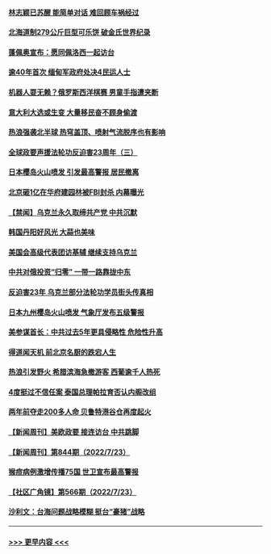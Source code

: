 #### [林志颖已苏醒 能简单对话 难回顾车祸经过](../pages/prog202/a103486790.md?t=07251701) 
#### [北海道制279公斤巨型可乐饼 破金氏世界纪录](../pages/prog202/a103486786.md?t=07251701) 
#### [蓬佩奥宣布：愿同佩洛西一起访台](../pages/prog202/a103486770.md?t=07251701) 
#### [逾40年首次 缅甸军政府处决4民运人士](../pages/prog202/a103486766.md?t=07251701) 
#### [机器人耍无赖？俄罗斯西洋棋赛 男童手指遭夹断](../pages/prog202/a103486758.md?t=07251701) 
#### [意大利大选或生变 大量移民奋不顾身偷渡](../pages/prog202/a103486726.md?t=07251701) 
#### [热浪强袭北半球 热穹盖顶、喷射气流脱序也有影响](../pages/prog202/a103486705.md?t=07251701) 
#### [全球政要声援法轮功反迫害23周年（三）](../pages/prog202/a103486595.md?t=07251701) 
#### [日本樱岛火山喷发 引发最高警报 居民撤离](../pages/prog202/a103486580.md?t=07251701) 
#### [北京砸1亿在华府建园林被FBI封杀 内幕曝光](../pages/prog202/a103486558.md?t=07251701) 
#### [【禁闻】乌克兰永久取缔共产党 中共沉默](../pages/prog202/a103486491.md?t=07251701) 
#### [韩国丹阳好风光 大蒜也美味](../pages/prog202/a103486457.md?t=07251701) 
#### [美国会高级代表团访基辅 继续支持乌克兰](../pages/prog202/a103486448.md?t=07251701) 
#### [中共对俄投资“归零” 一带一路靠拢中东](../pages/prog202/a103486428.md?t=07251701) 
#### [反迫害23年 乌克兰部分法轮功学员街头传真相](../pages/prog202/a103486446.md?t=07251701) 
#### [日本九州樱岛火山喷发 气象厅发布五级警报](../pages/prog202/a103486419.md?t=07251701) 
#### [美参谋首长：中共过去5年更具侵略性 危险性升高](../pages/prog202/a103486411.md?t=07251701) 
#### [得道闻天机 前北京名厨的跌宕人生](../pages/prog202/a103486372.md?t=07251701) 
#### [热浪引发野火 希腊滨海急撤游客 西葡逾千人热死](../pages/prog202/a103486339.md?t=07251701) 
#### [4度挺过不信任案 泰国总理帕拉育否认内阁改组](../pages/prog202/a103486332.md?t=07251701) 
#### [两年前夺走200多人命 贝鲁特港谷仓再度起火](../pages/prog202/a103486307.md?t=07251701) 
#### [【新闻周刊】美欧政要 接连访台 中共跳脚](../pages/prog202/a103486209.md?t=07251701) 
#### [【新闻周刊】第844期（2022/7/23）](../pages/prog202/a103486213.md?t=07251701) 
#### [猴痘病例激增传播75国 世卫宣布最高警报](../pages/prog202/a103486110.md?t=07251701) 
#### [【社区广角镜】第566期（2022/7/23）](../pages/prog202/a103486078.md?t=07251701) 
#### [沙利文：台海问题战略模糊 挺台“豪猪”战略](../pages/prog202/a103485983.md?t=07251701) 

----
#### [ >>> 更早内容 <<< ](../indexes/prog202-earlier.md)
